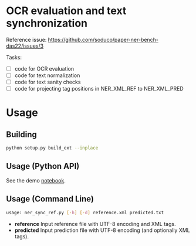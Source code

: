 # OCR evaluation and text synchronization

Reference issue: https://github.com/soduco/paper-ner-bench-das22/issues/3

Tasks:
- [ ] code for OCR evaluation
- [ ] code for text normalization
- [ ] code for text sanity checks
- [ ] code for projecting tag positions in NER_XML_REF to NER_XML_PRED

# Usage

## Building

```sh
python setup.py build_ext --inplace
```

## Usage (Python API)

See the demo [notebook](./DEMO.ipynb).

## Usage (Command Line)

```sh
usage: ner_sync_ref.py [-h] [-d] reference.xml predicted.txt
```


* **reference**    Input reference file with UTF-8 encoding and XML tags.
* **predicted**    Input prediction file with UTF-8 encoding (and optionally XML tags).

